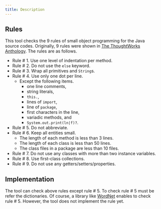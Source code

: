 ```yaml
---
title: Description
---
```


## Rules

This tool checks the 9 rules of small object programming for the Java source codes.
Originally, 9 rules were shown in [The ThoughtWorks Anthology](http://shop.oreilly.com/product/9781934356142.do).
The rules are as follows.

* Rule # 1. Use one level of indentation per method.
* Rule # 2. Do not use the ```else``` keyword.
* Rule # 3. Wrap all primitives and ```String```s.
* Rule # 4. Use only one dot per line.
    * Except the following items.
        * one line comments,
        * string literals,
        * ```this.```,
        * lines of ```import```, 
        * line of ```package```, 
        * first characters in the line,
        * variadic methods, and
        * ```System.out.print(ln|f)?```.
* Rule # 5. Do not abbreviate.
* Rule # 6. Keep all entities small.
    * The length of each method is less than 3 lines.
    * The length of each class is less than 50 lines.
    * The class files in a package are less than 10 files.
* Rule # 7. Do not use any classes with more than two instance variables.
* Rule # 8. Use first-class collections.
* Rule # 9. Do not use any getters/setters/properties.

## Implementation

The tool can check above rules except rule # 5.
To check rule # 5 must be refer the dictionaries.
Of course, a library like [WordNet](https://wordnet.princeton.edu) enables to check rule # 5.
However, the tool does not implement the rule yet.

